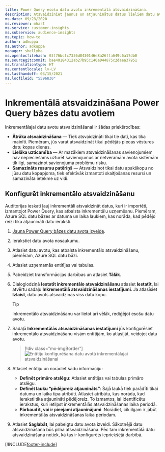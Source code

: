 ```yaml
---
title: Power Query esošu datu avotu inkrementālā atsvaidzināšana.
description: Atsvaidziniet jaunus un atjauninātus datus lieliem datu avotiem, kas balstīti Power Query.
ms.date: 09/28/2020
ms.reviewer: mhart
ms.service: customer-insights
ms.subservice: audience-insights
ms.topic: how-to
author: adkuppa
ms.author: adkuppa
manager: shellyha
ms.openlocfilehash: 03f76bcfc7336d8430146e8a26ffa649c6a17db0
ms.sourcegitcommit: bae40184312ab27b95c140a044875c2daea37951
ms.translationtype: HT
ms.contentlocale: lv-LV
ms.lasthandoff: 03/15/2021
ms.locfileid: "5596830"
---
```

# <a name="incremental-refresh-for-data-sources-based-on-power-query"></a>Inkrementālā atsvaidzināšana Power Query bāzes datu avotiem

Inkrementālajai datu avotu atsvaidzināšanai ir šādas priekšrocības:

- **Ātrāka atsvaidzināšana** — Tiek atsvaidzināti tikai tie dati, kas tika mainīti. Piemēram, jūs varat atsvaidzināt tikai pēdējās piecas vēstures datu kopas dienas.
- **Lielāka uzticamība** — Ar mazākiem atsvaidzināšanas savienojumiem nav nepieciešams uzturēt savienojumus ar netveramām avota sistēmām tik ilgi, samazinot savienojuma problēmu risku.
- **Samazināts resursu patēriņš** — Atsvaidzinot tikai datu apakškopu no jūsu datu kopapjoma, tiek efektīvāk izmantoti skaitļošanas resursi un samazināta ietekme uz vidi.

## <a name="configure-incremental-refresh"></a>Konfigurēt inkrementālo atsvaidzināšanu

Auditorijas ieskati ļauj inkrementāli atsvaidzināt datus, kuri ir importēti, izmantojot Power Query, kas atbalsta inkrementālu uzņemšanu. Piemēram, Azure SQL datu bāzes ar datuma un laika laukiem, kas norāda, kad pēdējo reizi tika atjaunināti datu ieraksti.

1. [Jauna Power Query bāzes datu avota izveide](connect-power-query.md).

1. Ierakstiet datu avota nosaukumu.

1. Atlasiet datu avotu, kas atbalsta inkrementālo atsvaidzināšanu, piemēram, Azure SQL datu bāzi.

1. Atlasiet uzņemamās entitījas vai tabulas.

1. Pabeidziet transformācijas darbības un atlasiet **Tālāk**.

1. Dialoglodziņā **Iestatīt inkrementālo atsvaidzināšanu** atlasiet **Iestatīt**, lai atvērtu sadaļu **Inkrementālā atsvaidzināšanas iestatījumi**. Ja atlasīsiet **Izlaist**, datu avots atsvaidzinās viss datu kopu.
   > [!TIP]
   > Inkrementālo atsvaidzināšanu var lietot arī vēlāk, rediģējot esošu datu avotu.

1. Sadaļā **Inkrementālās atsvaidzināšanas iestatījumi** jūs konfigurēsiet inkrementālo atsvaidzināšanu visām entītijām, ko atlasījāt, veidojot datu avotu.

   > [!div class="mx-imgBorder"]
   > ![Entītiju konfigurēšana datu avotā inkrementālajai atsvaidzināšanai](media/incremental-refresh-settings.png "Entītiju konfigurēšana datu avotā inkrementālajai atsvaidzināšanai")

1. Atlasiet entītiju un norādiet šādu informāciju:

   - **Definēt primāro atslēgu**: Atlasiet entītijas vai tabulas primāro atslēgu.
   - **Definēt lauku “pēdējoreiz atjaunināts”**: Šajā laukā tiek parādīti tikai datuma un laika tipa atribūti. Atlasiet atribūtu, kas norāda, kad ieraksti tika atjaunināti pēdējoreiz. To izmantos, lai identificētu ierakstus, kuri ietilpst inkrementālās atsvaidzināšanas laika periodā.
   - **Pārbaudīt, vai ir pieejami atjauninājumi**: Norādiet, cik ilgam ir jābūt inkrementālās atsvaidzināšanas laika periodam.

1. Atlasiet **Saglabāt**, lai pabeigtu datu avota izveidi. Sākotnējā datu atsvaidzināšana būs pilna atsvaidzināšana. Pēc tam inkrementālā datu atsvaidzināšana notiek, kā tas ir konfigurēts iepriekšējā darbībā.


[!INCLUDE[footer-include](../includes/footer-banner.md)]